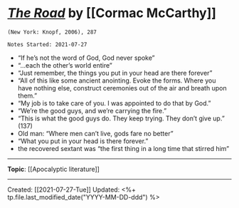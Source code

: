 
# [*The Road*](https://www.amazon.com/Road-Cormac-McCarthy/dp/0307387895) by [[Cormac McCarthy]]

`(New York: Knopf, 2006), 287`

`Notes Started: 2021-07-27`

- “If he’s not the word of God, God never spoke”
- “...each the other’s world entire”
- “Just remember, the things you put in your head are there forever”
- “All of this like some ancient anointing. Evoke the forms. Where you have nothing else, construct ceremonies out of the air and breath upon them.”
- “My job is to take care of you. I was appointed to do that by God.”
- “We’re the good guys, and we’re carrying the fire.”
- “This is what the good guys do. They keep trying. They don’t give up.” (137)
- Old man: “Where men can’t live, gods fare no better”
- “What you put in your head is there forever.”
- the recovered sextant was “the first thing in a long time that stirred him”

--- 
**Topic**: [[Apocalyptic literature]]

---
Created: [[2021-07-27-Tue]]
Updated: <%+ tp.file.last_modified_date("YYYY-MM-DD-ddd") %>
